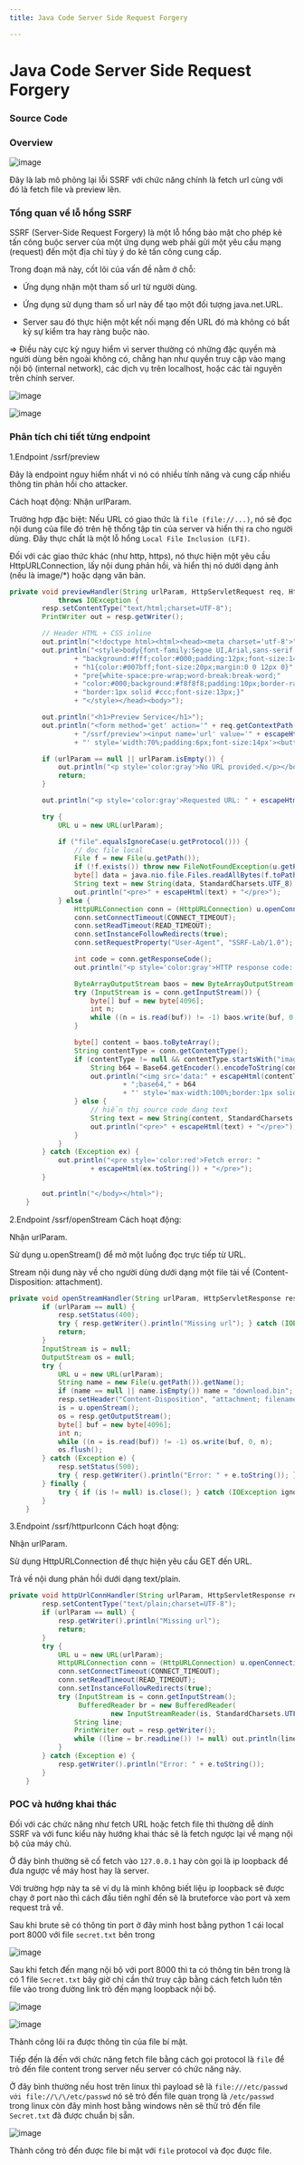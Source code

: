 ```yaml
---
title: Java Code Server Side Request Forgery

---
```


# Java Code Server Side Request Forgery

### Source Code
[Github]:https://github.com/pzhat/SSRF_vuln_demo

### Overview 

![image](https://hackmd.io/_uploads/Sya3cd13gl.png)

Đây là lab mô phỏng lại lỗi SSRF với chức năng chính là fetch url cùng với đó là fetch file và preview lên.

### Tổng quan về lỗ hổng SSRF

SSRF (Server-Side Request Forgery) là một lỗ hổng bảo mật cho phép kẻ tấn công buộc server của một ứng dụng web phải gửi một yêu cầu mạng (request) đến một địa chỉ tùy ý do kẻ tấn công cung cấp.

Trong đoạn mã này, cốt lõi của vấn đề nằm ở chỗ:

- Ứng dụng nhận một tham số url từ người dùng.

- Ứng dụng sử dụng tham số url này để tạo một đối tượng java.net.URL.

- Server sau đó thực hiện một kết nối mạng đến URL đó mà không có bất kỳ sự kiểm tra hay ràng buộc nào.

=> Điều này cực kỳ nguy hiểm vì server thường có những đặc quyền mà người dùng bên ngoài không có, chẳng hạn như quyền truy cập vào mạng nội bộ (internal network), các dịch vụ trên localhost, hoặc các tài nguyên trên chính server.

![image](https://hackmd.io/_uploads/Hy6ypuyhxg.png)

![image](https://hackmd.io/_uploads/B1LcTdJ2xe.png)

### Phân tích chi tiết từng endpoint

1.Endpoint /ssrf/preview

Đây là endpoint nguy hiểm nhất vì nó có nhiều tính năng và cung cấp nhiều thông tin phản hồi cho attacker.

Cách hoạt động:
Nhận urlParam.

Trường hợp đặc biệt: Nếu URL có giao thức là `file (file://...)`, nó sẽ đọc nội dung của file đó trên hệ thống tập tin của server và hiển thị ra cho người dùng. Đây thực chất là một lỗ hổng `Local File Inclusion (LFI)`.

Đối với các giao thức khác (như http, https), nó thực hiện một yêu cầu HttpURLConnection, lấy nội dung phản hồi, và hiển thị nó dưới dạng ảnh (nếu là image/*) hoặc dạng văn bản.

```java
private void previewHandler(String urlParam, HttpServletRequest req, HttpServletResponse resp)
            throws IOException {
        resp.setContentType("text/html;charset=UTF-8");
        PrintWriter out = resp.getWriter();

        // Header HTML + CSS inline
        out.println("<!doctype html><html><head><meta charset='utf-8'>");
        out.println("<style>body{font-family:Segoe UI,Arial,sans-serif;"
                + "background:#fff;color:#000;padding:12px;font-size:14px}"
                + "h1{color:#007bff;font-size:20px;margin:0 0 12px 0}"
                + "pre{white-space:pre-wrap;word-break:break-word;"
                + "color:#000;background:#f8f8f8;padding:10px;border-radius:6px;"
                + "border:1px solid #ccc;font-size:13px;}"
                + "</style></head><body>");

        out.println("<h1>Preview Service</h1>");
        out.println("<form method='get' action='" + req.getContextPath()
                + "/ssrf/preview'><input name='url' value='" + escapeHtml(urlParam)
                + "' style='width:70%;padding:6px;font-size:14px'><button>Fetch</button></form>");

        if (urlParam == null || urlParam.isEmpty()) {
            out.println("<p style='color:gray'>No URL provided.</p></body></html>");
            return;
        }

        out.println("<p style='color:gray'>Requested URL: " + escapeHtml(urlParam) + "</p>");

        try {
            URL u = new URL(urlParam);

            if ("file".equalsIgnoreCase(u.getProtocol())) {
                // đọc file local
                File f = new File(u.getPath());
                if (!f.exists()) throw new FileNotFoundException(u.getPath());
                byte[] data = java.nio.file.Files.readAllBytes(f.toPath());
                String text = new String(data, StandardCharsets.UTF_8);
                out.println("<pre>" + escapeHtml(text) + "</pre>");
            } else {
                HttpURLConnection conn = (HttpURLConnection) u.openConnection();
                conn.setConnectTimeout(CONNECT_TIMEOUT);
                conn.setReadTimeout(READ_TIMEOUT);
                conn.setInstanceFollowRedirects(true);
                conn.setRequestProperty("User-Agent", "SSRF-Lab/1.0");

                int code = conn.getResponseCode();
                out.println("<p style='color:gray'>HTTP response code: " + code + "</p>");

                ByteArrayOutputStream baos = new ByteArrayOutputStream();
                try (InputStream is = conn.getInputStream()) {
                    byte[] buf = new byte[4096];
                    int n;
                    while ((n = is.read(buf)) != -1) baos.write(buf, 0, n);
                }

                byte[] content = baos.toByteArray();
                String contentType = conn.getContentType();
                if (contentType != null && contentType.startsWith("image/")) {
                    String b64 = Base64.getEncoder().encodeToString(content);
                    out.println("<img src='data:" + escapeHtml(contentType)
                            + ";base64," + b64
                            + "' style='max-width:100%;border:1px solid #ccc;border-radius:4px'/>");
                } else {
                    // hiển thị source code dạng text
                    String text = new String(content, StandardCharsets.UTF_8);
                    out.println("<pre>" + escapeHtml(text) + "</pre>");
                }
            }
        } catch (Exception ex) {
            out.println("<pre style='color:red'>Fetch error: "
                    + escapeHtml(ex.toString()) + "</pre>");
        }

        out.println("</body></html>");
    }
```

2.Endpoint /ssrf/openStream
Cách hoạt động:

Nhận urlParam.

Sử dụng u.openStream() để mở một luồng đọc trực tiếp từ URL.

Stream nội dung này về cho người dùng dưới dạng một file tải về (Content-Disposition: attachment).

```java 
private void openStreamHandler(String urlParam, HttpServletResponse resp) {
        if (urlParam == null) {
            resp.setStatus(400);
            try { resp.getWriter().println("Missing url"); } catch (IOException ignored) {}
            return;
        }
        InputStream is = null;
        OutputStream os = null;
        try {
            URL u = new URL(urlParam);
            String name = new File(u.getPath()).getName();
            if (name == null || name.isEmpty()) name = "download.bin";
            resp.setHeader("Content-Disposition", "attachment; filename=\"" + name + "\"");
            is = u.openStream();
            os = resp.getOutputStream();
            byte[] buf = new byte[4096];
            int n;
            while ((n = is.read(buf)) != -1) os.write(buf, 0, n);
            os.flush();
        } catch (Exception e) {
            resp.setStatus(500);
            try { resp.getWriter().println("Error: " + e.toString()); } catch (IOException ignored) {}
        } finally {
            try { if (is != null) is.close(); } catch (IOException ignored) {}
        }
    }
```

3.Endpoint /ssrf/httpurlconn
Cách hoạt động:

Nhận urlParam.

Sử dụng HttpURLConnection để thực hiện yêu cầu GET đến URL.

Trả về nội dung phản hồi dưới dạng text/plain.

```java 
private void httpUrlConnHandler(String urlParam, HttpServletResponse resp) throws IOException {
        resp.setContentType("text/plain;charset=UTF-8");
        if (urlParam == null) {
            resp.getWriter().println("Missing url");
            return;
        }
        try {
            URL u = new URL(urlParam);
            HttpURLConnection conn = (HttpURLConnection) u.openConnection();
            conn.setConnectTimeout(CONNECT_TIMEOUT);
            conn.setReadTimeout(READ_TIMEOUT);
            conn.setInstanceFollowRedirects(true);
            try (InputStream is = conn.getInputStream();
                 BufferedReader br = new BufferedReader(
                         new InputStreamReader(is, StandardCharsets.UTF_8))) {
                String line;
                PrintWriter out = resp.getWriter();
                while ((line = br.readLine()) != null) out.println(line);
            }
        } catch (Exception e) {
            resp.getWriter().println("Error: " + e.toString());
        }
    }

```

### POC và hướng khai thác

Đối với các chức năng như fetch URL hoặc fetch file thì thường dễ dính SSRF và với func kiểu này hướng khai thác sẽ là fetch ngược lại về mạng nội bộ của máy chủ.

Ở đây bình thường sẽ cố fetch vào `127.0.0.1` hay còn gọi là ip loopback để đưa ngược về máy host hay là server.

Với trường hợp này ta sẽ ví dụ là mình không biết liệu ip loopback sẽ được chạy ở port nào thì cách đầu tiên nghĩ đến sẽ là bruteforce vào port và xem request trả về.

Sau khi brute sẽ có thông tin port ở đây mình host bằng python 1 cái local port 8000 với file `secret.txt` bên trong

![image](https://hackmd.io/_uploads/ByYNXYk3ex.png)

Sau khi fetch đến mạng nội bộ với port 8000 thì ta có thông tin bên trong là có 1 file `Secret.txt` bây giờ chỉ cần thử truy cập bằng cách fetch luôn tên file vào trong đường link trỏ đến mạng loopback nội bộ.

![image](https://hackmd.io/_uploads/SJhBNKy3xl.png)

![image](https://hackmd.io/_uploads/BJ1CdKynel.png)


Thành công lôi ra được thông tin của file bí mật.

Tiếp đến là đến với chức năng fetch file bằng cách gọi protocol là `file` để trỏ đến file content trong server nếu server có chức năng này.

Ở đây bình thường nếu host trên linux thì payload sẽ là `file:///etc/passwd với
file://\/\/etc/passwd` nó sẽ trỏ đến file quan trọng là `/etc/passwd` trong linux còn đây mình host bằng windows nên sẽ thử trỏ đến file `Secret.txt` đã được chuẩn bị sẵn.

![image](https://hackmd.io/_uploads/Sk5sHtyhle.png)

Thành công trỏ đến được file bí mật với `file` protocol và đọc được file.